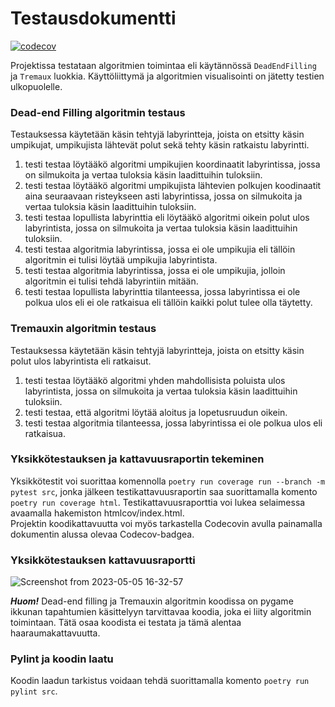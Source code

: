 # Testausdokumentti

[![codecov](https://codecov.io/gh/sannituomisto/tiralabra-labyrintti/branch/main/graph/badge.svg?token=7V5900RYNR)](https://codecov.io/gh/sannituomisto/tiralabra-labyrintti)

Projektissa testataan algoritmien toimintaa eli käytännössä `DeadEndFilling` ja `Tremaux` luokkia. Käyttöliittymä ja algoritmien visualisointi on jätetty testien ulkopuolelle.

### Dead-end Filling algoritmin testaus
Testauksessa käytetään käsin tehtyjä labyrintteja, joista on etsitty käsin umpikujat, umpikujista lähtevät polut sekä tehty käsin ratkaistu labyrintti.
1. testi testaa löytääkö algoritmi umpikujien koordinaatit labyrintissa, jossa on silmukoita ja vertaa tuloksia käsin laadittuihin tuloksiin.
2. testi testaa löytääkö algoritmi umpikujista lähtevien polkujen koodinaatit aina seuraavaan risteykseen asti labyrintissa, jossa on silmukoita ja vertaa tuloksia käsin laadittuihin
   tuloksiin.
3. testi testaa lopullista labyrinttia eli löytääkö algoritmi oikein polut ulos labyrintista, jossa on silmukoita ja vertaa tuloksia käsin laadittuihin tuloksiin. 
4. testi testaa algoritmia labyrintissa, jossa ei ole umpikujia eli tällöin algoritmin ei tulisi löytää umpikujia labyrintista.
5. testi testaa algoritmia labyrintissa, jossa ei ole umpikujia, jolloin algoritmin ei tulisi tehdä labyrintiin mitään.
6. testi testaa lopullista labyrinttia tilanteessa, jossa labyrintissa ei ole polkua ulos eli ei ole ratkaisua eli tällöin kaikki polut tulee olla täytetty.

### Tremauxin algoritmin testaus
Testauksessa käytetään käsin tehtyjä labyrintteja, joista on etsitty käsin polut ulos labyrintista eli ratkaisut.
1. testi testaa löytääkö algoritmi yhden mahdollisista poluista ulos labyrintista, jossa on silmukoita ja vertaa tuloksia käsin laadittuihin tuloksiin.
2. testi testaa, että algoritmi löytää aloitus ja lopetusruudun oikein.
3. testi testaa algoritmia tilanteessa, jossa labyrintissa ei ole polkua ulos eli ratkaisua.

### Yksikkötestauksen ja kattavuusraportin tekeminen
Yksikkötestit voi suorittaa komennolla `poetry run coverage run --branch -m pytest src`, jonka jälkeen testikattavuusraportin saa suorittamalla komento `poetry run coverage html`. Testikattavuusraporttia voi lukea selaimessa avaamalla hakemiston htmlcov/index.html. \
Projektin koodikattavuutta voi myös tarkastella Codecovin avulla painamalla dokumentin alussa olevaa Codecov-badgea.

### Yksikkötestauksen kattavuusraportti

![Screenshot from 2023-05-05 16-32-57](https://user-images.githubusercontent.com/101722915/236471872-27a4bd29-5a63-4aa5-bfad-795199339258.png)

***Huom!*** Dead-end filling ja Tremauxin algoritmin koodissa on pygame ikkunan tapahtumien käsittelyyn tarvittavaa koodia, joka ei liity algoritmin toimintaan. Tätä osaa koodista ei testata ja tämä alentaa haaraumakattavuutta.

### Pylint ja koodin laatu
Koodin laadun tarkistus voidaan tehdä suorittamalla komento `poetry run pylint src`.
